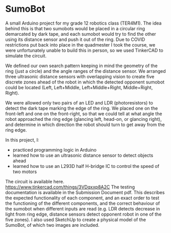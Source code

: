 # SumoBot

A small Arduino project for my grade 12 robotics class (TER4M1). The idea behind this is that two sumobots would be placed in a circular ring demarcated by dark tape, and each sumobot would try to find the other using its distance sensor and push it out of the ring. Due to COVID restrictions put back into place in the quadmester I took the course, we were unfortunately unable to build this in person, so we used TinkerCAD to simulate the circuit.

We defined our own search pattern keeping in mind the geometry of the ring (just a circle) and the angle ranges of the distance sensor. We arranged three ultrasonic distance sensors with overlapping vision to create five discrete zones ahead of the robot in which the detected opponent sumobot could be located (Left, Left+Middle, Left+Middle+Right, Middle+Right, Right). 

We were allowed only two pairs of an LED and LDR (photoresistors) to detect the dark tape marking the edge of the ring. We placed one on the front-left and one on the front-right, so that we could tell at what angle the robot approached the ring edge (glancing left, head-on, or glancing right), and determine in which direction the robot should turn to get away from the ring edge.

In this project, I:
* practiced programming logic in Arduino
* learned how to use an ultrasonic distance sensor to detect objects ahead
* learned how to use an L293D half H-bridge IC to control the speed of two motors

The circuit is available here. https://www.tinkercad.com/things/3VDqxxp8A2C
The testing documentation is available in the Submission Document pdf. This describes the expected functionality of each component, and an exact order to test the functioning of the different components, and the correct behaviour of the sumobot when different inputs are read (e.g. LDR detects decrease in light from ring edge, distance sensors detect opponent robot in one of the five zones). 
I also used SketchUp to create a physical model of the SumoBot, of which two images are included.
